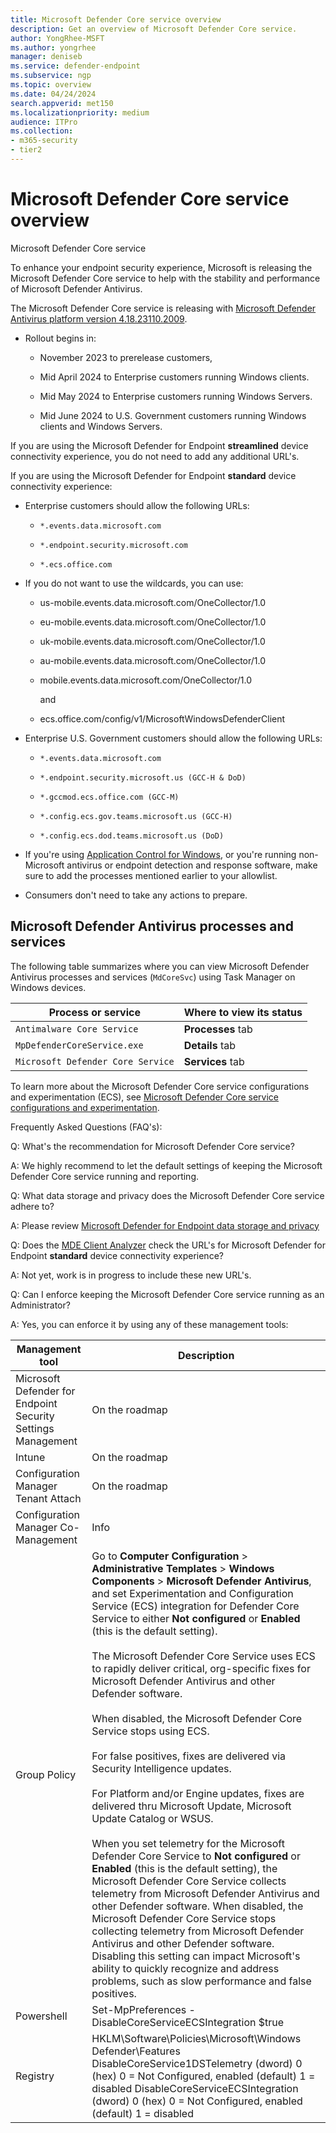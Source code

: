 ```yaml
---
title: Microsoft Defender Core service overview
description: Get an overview of Microsoft Defender Core service.
author: YongRhee-MSFT
ms.author: yongrhee
manager: deniseb
ms.service: defender-endpoint
ms.subservice: ngp
ms.topic: overview
ms.date: 04/24/2024
search.appverid: met150
ms.localizationpriority: medium
audience: ITPro
ms.collection: 
- m365-security
- tier2
---
```


# Microsoft Defender Core service overview

Microsoft Defender Core service

To enhance your endpoint security experience, Microsoft is releasing the Microsoft Defender Core service to help with the stability and performance of Microsoft Defender Antivirus. 

The Microsoft Defender Core service is releasing with [Microsoft Defender Antivirus platform version 4.18.23110.2009](./msda-updates-previous-versions-technical-upgrade-support.md#october-2023-platform-418231002009--engine-11231002009).

- Rollout begins in:

  - November 2023 to prerelease customers,
    
  - Mid April 2024 to Enterprise customers running Windows clients.
    
  - Mid May 2024 to Enterprise customers running Windows Servers.
    
  - Mid June 2024 to U.S. Government customers running Windows clients and Windows Servers.
    
If you are using the Microsoft Defender for Endpoint **streamlined** device connectivity experience, you do not need to add any additional URL's.

If you are using the Microsoft Defender for Endpoint **standard** device connectivity experience:

- Enterprise customers should allow the following URLs:

  - `*.events.data.microsoft.com`
    
  - `*.endpoint.security.microsoft.com`
    
  - `*.ecs.office.com` 
    
- If you do not want to use the wildcards, you can use:

  - us-mobile.events.data.microsoft.com/OneCollector/1.0
  
  - eu-mobile.events.data.microsoft.com/OneCollector/1.0
  
  - uk-mobile.events.data.microsoft.com/OneCollector/1.0
  
  - au-mobile.events.data.microsoft.com/OneCollector/1.0
  
  - mobile.events.data.microsoft.com/OneCollector/1.0
  
    and
    
  - ecs.office.com/config/v1/MicrosoftWindowsDefenderClient
  
- Enterprise U.S. Government customers should allow the following URLs:

  - `*.events.data.microsoft.com`
    
  - `*.endpoint.security.microsoft.us (GCC-H & DoD)`
    
  - `*.gccmod.ecs.office.com (GCC-M)`
    
  - `*.config.ecs.gov.teams.microsoft.us (GCC-H)`
    
  - `*.config.ecs.dod.teams.microsoft.us (DoD)`
    
- If you're using [Application Control for Windows](/windows/security/application-security/application-control/windows-defender-application-control/wdac), or you're running non-Microsoft antivirus or endpoint detection and response software, make sure to add the processes mentioned earlier to your allowlist. 

- Consumers don't need to take any actions to prepare. 

## Microsoft Defender Antivirus processes and services

The following table summarizes where you can view Microsoft Defender Antivirus processes and services (`MdCoreSvc`) using Task Manager on Windows devices.

| Process or service | Where to view its status |
|--|--|
| `Antimalware Core Service` | **Processes** tab |
| `MpDefenderCoreService.exe` | **Details** tab | 
| `Microsoft Defender Core Service` | **Services** tab |

To learn more about the Microsoft Defender Core service configurations and experimentation (ECS), see [Microsoft Defender Core service configurations and experimentation](microsoft-defender-core-service-configurations-and-experimentation.md).

Frequently Asked Questions (FAQ's):

Q: What's the recommendation for Microsoft Defender Core service?

A: We highly recommend to let the default settings of keeping the Microsoft Defender Core service running and reporting.

Q: What data storage and privacy does the Microsoft Defender Core service adhere to?

A: Please review [Microsoft Defender for Endpoint data storage and privacy](/microsoft-365/security/defender-endpoint/data-storage-privacy) 

Q: Does the [MDE Client Analyzer](/microsoft-365/security/defender-endpoint/run-analyzer-windows) check the URL's for Microsoft Defender for Endpoint **standard** device connectivity experience?

A: Not yet, work is in progress to include these new URL's.

Q: Can I enforce keeping the Microsoft Defender Core service running as an Administrator?

A: Yes, you can enforce it by using any of these management tools:


|Management tool| Description|
| -------- | -------- |
| Microsoft Defender for Endpoint Security Settings Management| On the roadmap|
| Intune   | On the roadmap |
| Configuration Manager Tenant Attach | On the roadmap |
| Configuration Manager Co-Management | Info |
| Group Policy   | Go to **Computer Configuration** > **Administrative Templates** > **Windows Components**  > **Microsoft Defender Antivirus**, and set Experimentation and Configuration Service (ECS) integration for Defender Core Service to either **Not configured** or **Enabled** (this is the default setting). <br/><br/>The Microsoft Defender Core Service uses ECS to rapidly deliver critical, org-specific fixes for Microsoft Defender Antivirus and other Defender software. <br/><br/>When disabled, the Microsoft Defender Core Service stops using ECS. <br/><br/>For false positives, fixes are delivered via Security Intelligence updates. <br/><br/>For Platform and/or Engine updates, fixes are delivered thru Microsoft Update, Microsoft Update Catalog or WSUS. <br/><br/>When you set telemetry for the Microsoft Defender Core Service to **Not configured** or **Enabled** (this is the default setting), the Microsoft Defender Core Service collects telemetry from Microsoft Defender Antivirus and other Defender software. When disabled, the Microsoft Defender Core Service stops collecting telemetry from Microsoft Defender Antivirus and other Defender software.  Disabling this setting can impact Microsoft's ability to quickly recognize and address problems, such as slow performance and false positives.|
| Powershell |Set-MpPreferences -DisableCoreServiceECSIntegration $true | $false Set-MpPreferences -DisableCoreServiceTelemetry $true | $false|
| Registry |HKLM\Software\Policies\Microsoft\Windows Defender\Features DisableCoreService1DSTelemetry (dword) 0 (hex) 0 = Not Configured, enabled (default) 1 = disabled DisableCoreServiceECSIntegration (dword) 0 (hex) 0 = Not Configured, enabled (default) 1 = disabled|
